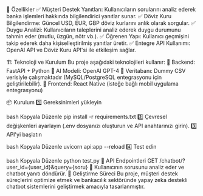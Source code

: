 🚀 Özellikler
✅ Müşteri Destek Yanıtları: Kullanıcıların sorularını analiz ederek banka işlemleri hakkında bilgilendirici yanıtlar sunar.
✅ Döviz Kuru Bilgilendirme: Güncel USD, EUR, GBP döviz kurlarını anlık olarak sorgular.
✅ Duygu Analizi: Kullanıcıların taleplerini analiz ederek duygu durumunu tahmin eder (mutlu, üzgün, nötr vb.).
✅ Öğrenen Yapı: Kullanıcı geçmişini takip ederek daha kişiselleştirilmiş yanıtlar üretir.
✅ Entegre API Kullanımı: OpenAI API ve Döviz Kuru API'si ile etkileşim sağlar.

🏗️ Teknoloji ve Kurulum
Bu proje aşağıdaki teknolojileri kullanır:
🔹 Backend: FastAPI + Python
🔹 AI Modeli: OpenAI GPT-4
🔹 Veritabanı: Dummy CSV verisiyle çalışmaktadır (MySQL/PostgreSQL entegrasyonu için geliştirilebilir).
🔹 Frontend: React Native (isteğe bağlı mobil uygulama entegrasyonu)

📦 Kurulum
1️⃣ Gereksinimleri yükleyin

bash
Kopyala
Düzenle
pip install -r requirements.txt
2️⃣ Çevresel değişkenleri ayarlayın (.env dosyanızı oluşturun ve API anahtarınızı girin).
3️⃣ API'yi başlatın

bash
Kopyala
Düzenle
uvicorn api:app --reload
4️⃣ Test edin

bash
Kopyala
Düzenle
python test.py
📌 API Endpointleri
GET /chatbot/?user_id={user_id}&query={soru}
🔹 Kullanıcının sorusunu analiz eder ve chatbot yanıtı döndürür.
🌟 Geliştirme Süreci
Bu proje, müşteri destek süreçlerini optimize etmek ve bankacılık sektöründe yapay zeka destekli chatbot sistemlerini geliştirmek amacıyla tasarlanmıştır.

